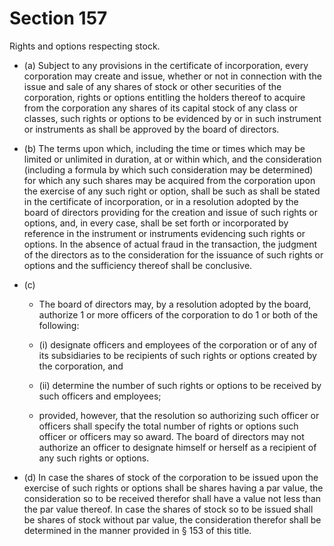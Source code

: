 # Section 157

Rights and options respecting stock.

- (a) Subject to any provisions in the certificate of incorporation, every corporation may create and issue, whether or not in connection with the issue and sale of any shares of stock or other securities of the corporation, rights or options entitling the holders thereof to acquire from the corporation any shares of its capital stock of any class or classes, such rights or options to be evidenced by or in such instrument or instruments as shall be approved by the board of directors.

- (b) The terms upon which, including the time or times which may be limited or unlimited in duration, at or within which, and the consideration (including a formula by which such consideration may be determined) for which any such shares may be acquired from the corporation upon the exercise of any such right or option, shall be such as shall be stated in the certificate of incorporation, or in a resolution adopted by the board of directors providing for the creation and issue of such rights or options, and, in every case, shall be set forth or incorporated by reference in the instrument or instruments evidencing such rights or options. In the absence of actual fraud in the transaction, the judgment of the directors as to the consideration for the issuance of such rights or options and the sufficiency thereof shall be conclusive.

- (c) 

  - The board of directors may, by a resolution adopted by the board, authorize 1 or more officers of the corporation to do 1 or both of the following:

  - (i) designate officers and employees of the corporation or of any of its subsidiaries to be recipients of such rights or options created by the corporation, and

  - (ii) determine the number of such rights or options to be received by such officers and employees;

  - provided, however, that the resolution so authorizing such officer or officers shall specify the total number of rights or options such officer or officers may so award. The board of directors may not authorize an officer to designate himself or herself as a recipient of any such rights or options.

- (d) In case the shares of stock of the corporation to be issued upon the exercise of such rights or options shall be shares having a par value, the consideration so to be received therefor shall have a value not less than the par value thereof. In case the shares of stock so to be issued shall be shares of stock without par value, the consideration therefor shall be determined in the manner provided in § 153 of this title.